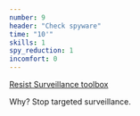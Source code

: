 ```yaml
---
number: 9
header: "Check spyware"
time: "10'"
skills: 1
spy_reduction: 1
incomfort: 0
---
```

[Resist Surveillance toolbox](https://resistsurveillance.org/)

Why? Stop targeted surveillance.
                  
